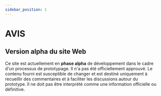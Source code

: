 ```yaml
---
sidebar_position: 1
---
```


# AVIS

## Version alpha du site Web

Ce site est actuellement en __phase alpha__ de développement dans le cadre d'un
processus de prototypage. Il n'a pas été officiellement approuvé. Le contenu
fourni est susceptible de changer et est destiné uniquement à recueillir des
commentaires et à faciliter les discussions autour du prototype. Il ne doit pas
être interprété comme une information officielle ou définitive.
